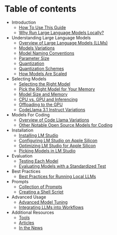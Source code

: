 # Table of contents

* Introduction
    * [How To Use This Guide](./01_introduction/01_01_how_to_use_this_guide.md)
    * [Why Run Large Language Models Locally?](./01_introduction/01_02_why_run_models_locally.md)
* Understanding Large Language Models
    * [Overview of Large Language Models (LLMs)](./02_understanding_large_language_models/02_01_overview_of_llms.md)
    * [Models Variations](./02_understanding_large_language_models/02_02_model_variations.md)
    * [Model Naming Conventions](./02_understanding_large_language_models/02_03_model_naming_conventions.md)
    * [Parameter Size](./02_understanding_large_language_models/02_04_parameter_size.md)
    * [Quantization](./02_understanding_large_language_models/02_05_quantization.md)
    * [Quantization Schemes](./02_understanding_large_language_models/02_06_quantization_schemes.md)
    * [How Models Are Scaled](./02_understanding_large_language_models/02_07_scaling_models.md)
* Selecting Models
    * [Selecting the Right Model](./03_selecting_models/03_01_selecting_the_right_model.md)
    * [Pick the Right Model for Your Memory](./03_selecting_models/03_02_pick_the_right_model_for_your_memory.md)
    * [Model Size and Memory](./03_selecting_models/03_03_model_size_and_memory.md)
    * [CPU vs. GPU and Inferencing](./03_selecting_models/03_04_cpu_vs_gpu_inferencing.md)
    * [Offloading to the GPU](./03_selecting_models/03_05_offloading_to_the_gpu.md)
    * [CodeLlama 3.1 Instruct Variations](./03_selecting_models/03_06_picking_code_llama_instruct_variations.md)
* Models For Coding
    * [Overview of Code Llama Variations](./04_models_for_coding/04_01_overview_of_code_llama_variations.md)
    * [Other Notable Open Source Models for Coding](./04_models_for_coding/04_02_other_open_source_coding_models.md)
* Installation
    * [Installing LM Studio](./05_installation/05_01_installing_lm_studio.md)
    * [Configuring LM Studio on Apple Silicon](./05_installation/05_02_configuring_lm_studio_on_apple_silicon.md)
    * [Optimizing LM Studio for Apple Silicon](./05_installation/05_03_optimizing_lm_studio_for_apple_silicon.md)
    * [Picking Models in LM Studio](./05_installation/05_04_picking_models_in_lm_studio.md)
* Evaluation
    * [Testing Each Model](./06_evaluation/06_01_testing_each_model.md)
    * [Evaluating Models with a Standardized Test](./06_evaluation/06_02_evaluating_models.md)
* Best Practices
    * [Best Practices for Running Local LLMs](./07_best_practices/07_01_best_practices_for_running_local_llms.md)
* Prompts
    * [Collection of Prompts](./08_prompts/08_01_collection_of_prompts.md)
    * [Creating a Shell Script](./08_prompts/08_02_example_create_shell_script.md)
* Advanced Usage
    * [Advanced Model Tuning](./09_advanced_usage/09_01_advanced_model_tuning.md)
    * [Integrating LLMs into Workflows](./09_advanced_usage/09_02_integrating_llms_into_workflows.md)
* Additional Resources
    * [Tools](./10_additional_resources/10_01_tools.md)
    * [Articles](./10_additional_resources/10_02_articles.md)
    * [In the News](10_additional_resources/10_03_in_the_news.md)
